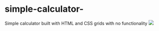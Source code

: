 # simple-calculator-
Simple calculator built with HTML and CSS grids with no functionality
<img src="https://github.com/BlessingEmejulu/simple-calculator-/blob/main/img/calculator%20image.jpg"/>
